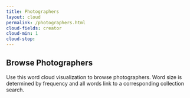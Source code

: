 ```yaml
---
title: Photographers
layout: cloud
permalink: /photographers.html
cloud-fields: creator
cloud-min: 1
cloud-stop: 
---
```


## Browse Photographers

Use this word cloud visualization to browse photographers.
Word size is determined by frequency and all words link to a corresponding collection search.
